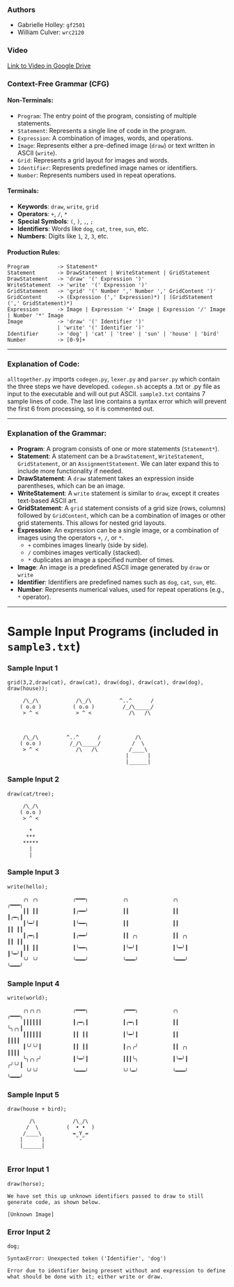 ### **Authors**
- Gabrielle Holley: `gf2501`
- William Culver: `wrc2120`

### **Video**
[Link to Video in Google Drive](https://drive.google.com/file/d/1YmILulBoxk2YLLDbePkGMrNR2byiX5m7/view?usp=sharing)

### **Context-Free Grammar (CFG)**

#### **Non-Terminals:**
- `Program`: The entry point of the program, consisting of multiple statements.
- `Statement`: Represents a single line of code in the program.
- `Expression`: A combination of images, words, and operations.
- `Image`: Represents either a pre-defined image (`draw`) or text written in ASCII (`write`).
- `Grid`: Represents a grid layout for images and words.
- `Identifier`: Represents predefined image names or identifiers.
- `Number`: Represents numbers used in repeat operations.

#### **Terminals:**
- **Keywords**: `draw`, `write`, `grid`
- **Operators**: `+`, `/`, `*`
- **Special Symbols**: `(`, `)`, `,`, `;`
- **Identifiers**: Words like `dog`, `cat`, `tree`, `sun`, etc.
- **Numbers**: Digits like `1`, `2`, `3`, etc.

#### **Production Rules:**

```
Program         -> Statement*
Statement       -> DrawStatement | WriteStatement | GridStatement
DrawStatement   -> 'draw' '(' Expression ')'
WriteStatement  -> 'write' '(' Expression ')'
GridStatement   -> 'grid' '(' Number ',' Number ',' GridContent ')'
GridContent     -> (Expression (',' Expression)*) | (GridStatement (',' GridStatement)*)
Expression      -> Image | Expression '+' Image | Expression '/' Image | Number '*' Image
Image           -> 'draw' '(' Identifier ')'
                | 'write' '(' Identifier ')'
Identifier      -> 'dog' | 'cat' | 'tree' | 'sun' | 'house' | 'bird'
Number          -> [0-9]+
```

---
### **Explanation of Code**:

`alltogether.py` imports `codegen.py`, `lexer.py` and `parser.py` which contain the three steps we have developed. 
`codegen.sh` accepts a .txt or .py file as input to the executable and will out put ASCII.
`sample3.txt` contains 7 sample lines of code. The last line contains a syntax error which will prevent the first 6 from processing, so it is commented out. 

---

### **Explanation of the Grammar**:

- **Program**: A program consists of one or more statements (`Statement*`).
- **Statement**: A statement can be a `DrawStatement`, `WriteStatement`, `GridStatement`, or an `AssignmentStatement`. We can later expand this to include more functionality if needed.
- **DrawStatement**: A `draw` statement takes an expression inside parentheses, which can be an image.
- **WriteStatement**: A `write` statement is similar to `draw`, except it creates text-based ASCII art.
- **GridStatement**: A `grid` statement consists of a grid size (rows, columns) followed by `GridContent`, which can be a combination of images or other grid statements. This allows for nested grid layouts.
- **Expression**: An expression can be a single image, or a combination of images using the operators `+`, `/`, or `*`.
  - `+` combines images linearly (side by side).
  - `/` combines images vertically (stacked).
  - `*` duplicates an image a specified number of times.
- **Image**: An image is a predefined ASCII image generated by `draw` or `write`
- **Identifier**: Identifiers are predefined names such as `dog`, `cat`, `sun`, etc.
- **Number**: Represents numerical values, used for repeat operations (e.g., `*` operator).

---

# Sample Input Programs (included in `sample3.txt`)

### Sample Input 1
```plaintext
grid(3,2,draw(cat), draw(cat), draw(dog), draw(cat), draw(dog), draw(house));

     /\_/\            /\_/\         ^..^      /    
    ( o.o )          ( o.o )         /_/\_____/    
     > ^ <            > ^ <            /\   /\     
                                                   
                                                   
                                                   
     /\_/\         ^..^      /           /\        
    ( o.o )         /_/\_____/          /  \       
     > ^ <            /\   /\          /____\      
                                      |      |     
                                      |______|    

```
### Sample Input 2
```plaintext
draw(cat/tree);

     /\_/\     
    ( o.o )    
     > ^ <            
               
       *       
      ***      
     *****     
       |       
       |       
```

### Sample Input 3
```plaintext
write(hello);

     ╭╮ ╭╮           ╭━━━╮           ╭╮              ╭╮              ╭━━━╮      
     ┃┃ ┃┃           ┃╭━━╯           ┃┃              ┃┃              ┃╭━╮┃      
     ┃╰━╯┃           ┃╰━━╮           ┃┃              ┃┃              ┃┃ ┃┃      
     ┃╭━╮┃           ┃╭━━╯           ┃┃ ╭╮           ┃┃ ╭╮           ┃┃ ┃┃      
     ┃┃ ┃┃           ┃╰━━╮           ┃╰━╯┃           ┃╰━╯┃           ┃╰━╯┃      
     ╰╯ ╰╯           ╰━━━╯           ╰━━━╯           ╰━━━╯           ╰━━━╯  

```

### Sample Input 4
```plaintext
write(world);

     ╭╮╭╮╭╮          ╭━━━╮           ╭━━━╮           ╭╮              ╭━━━╮      
     ┃┃┃┃┃┃          ┃╭━╮┃           ┃╭━╮┃           ┃┃              ╰╮╭╮┃      
     ┃┃┃┃┃┃          ┃┃ ┃┃           ┃╰━╯┃           ┃┃               ┃┃┃┃      
     ┃╰╯╰╯┃          ┃┃ ┃┃           ┃╭╮╭╯           ┃┃ ╭╮            ┃┃┃┃      
     ╰╮╭╮╭╯          ┃╰━╯┃           ┃┃┃╰╮           ┃╰━╯┃           ╭╯╰╯┃      
      ╰╯╰╯           ╰━━━╯           ╰╯╰━╯           ╰━━━╯           ╰━━━╯  
```

### Sample Input 5
```plaintext
draw(house + bird);

       /\            /\_/\     
      /  \         (  • •  )   
     /____\          =_Y_=     
    |      |          `-`      
    |______|                   
                               
```

### Error Input 1
```plaintext
draw(horse);

We have set this up unknown identifiers passed to draw to still generate code, as shown below.

[Unknown Image]
```

### Error Input 2
```plaintext
dog;

SyntaxError: Unexpected token ('Identifier', 'dog')

Error due to identifier being present without and expression to define what should be done with it; either write or draw.
```
